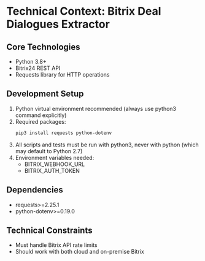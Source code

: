 # Technical Context: Bitrix Deal Dialogues Extractor

## Core Technologies
- Python 3.8+
- Bitrix24 REST API
- Requests library for HTTP operations

## Development Setup
1. Python virtual environment recommended (always use python3 command explicitly)
2. Required packages:
   ```bash
   pip3 install requests python-dotenv
   ```
3. All scripts and tests must be run with python3, never with python (which may default to Python 2.7)
3. Environment variables needed:
   - BITRIX_WEBHOOK_URL
   - BITRIX_AUTH_TOKEN

## Dependencies
- requests>=2.25.1
- python-dotenv>=0.19.0

## Technical Constraints
- Must handle Bitrix API rate limits
- Should work with both cloud and on-premise Bitrix
